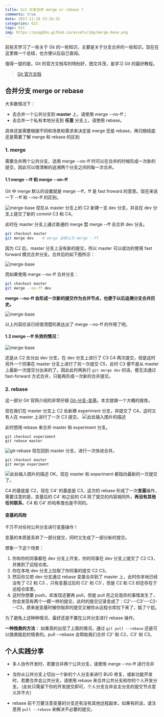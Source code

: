 ```yaml
---
title: Git 分支合并 merge or rebase ?
comments: true
date: 2017-11-18 23:16:32
categories: Git
tags: Git
img: https://pspgbhu.github.io/assets/img/merge-base.png
---
```


前些天学习了一些关于 Git 的一些知识，主要是关于分支合并的一些知识。现在在这里做一个总结，也方便以后自己查阅。


值得一提的是，Git 的官方文档写的特别好，图文并茂，是学习 Git 的最好教程。
> [Git 官方文档](https://git-scm.com/book/zh/v2)

## 合并分支 merge or rebase

大多数情况下：

* 去合并一个公共分支到 **master** 上，请使用 merge --no-ff；
* 去合并一个私有本地分支到 **任意** 分支上，请使用 rebase。

具体还是需要根据不同和场景和需求来决定是 merge 还是 rebase，再归根结底还是需要了解 merge 和 rebase 的区别

### 1. merge
需要合并两个公共分支，选用 merge --on-ff 时可以在合并的时候形成一次新的提交，因此可以很清晰的追溯两个分支之间的每一次合并。

#### 1.1 merge --ff 和 merge --on-ff

Git 中 merge 默认的设置就是 merge --ff，ff 是 fast froward 的意思。现在来说一下 --ff 和 --no-ff 的区别。

![merge-base][1]
现在从 master 分支上的 C2 新建一支 dev 分支，并且在 dev 分支上提交了新的 commit C3 和 C4。

此时在 master 分支上通过普通的 merge 暨 merge --ff 去合并 dev 分支。
```bash
git checkout master
git merge dev    # merge 会默认为 merge --ff
```
因为 C2 后，master 分支上没有新的提交，所以 master 可以成功的使用 fast forward 模式合并分支。合并后的如下图所示：

![merge-base][2]

而如果使用 merge --no-ff 合并分支：
```bash
git checkout master
git merge --no-ff dev
```
**merge --no-ff 会形成一次新的提交作为合并节点，也便于以后追溯分支合并历史。**

![merge-base][3]

以上内容应该已经很清楚的表达出了 merge --no-ff 的作用了吧。

#### 1.2 merge --ff 失效的情况：
![merge-base][4]

还是从 C2 处分出 dev 分支，在 dev 分支上进行了 C3 C4 两次提交，但是这时另外一个同事在 master 分支上进行了另一次提交 C5，此时 C3 便不是从 master 上最新一次提交分出来的了。因此此时再执行 `git merge dev` 的话，便无法通过 fast-forward 方式合并，只能再形成一次新的合并提交。

### 2. rebase
这一部分 Git 官网介绍的非常仔细 [Git-分支-变基](https://git-scm.com/book/zh/v2/Git-%E5%88%86%E6%94%AF-%E5%8F%98%E5%9F%BA)。本文就做一个大概的提炼。

现在我们在 master 分支上 C2 处新建 experiment 分支，并提交了 C4，这时又有人在 master 上进行了一次 C3 提交。
![此处输入图片的描述][5]

此时想用 rebase 来合并 master 和 experiment 分支。
```
git checkout experiment
git rebase master
```
![git-rebase][6]
现在回到 master 分支，进行一次快进合并。
```
git checkout master
git merge experiment
```
![此处输入图片的描述][7]
OK，现在 master 和 experiment 都指向最新的一次提交了。

C4 的基底是 C2，现在 C4' 的基底是 C3，这次的 rebase 形成了一次**变基**操作，需要注意的是，变基后的 C4' 和之前的 C4 除了提交的内容相同外，**再没有其他任何联系**，C4 和 C4' 的哈希值也是不同的。

#### 变基的风险
千万不对任何公共分支进行变基操作！

变基的本质是丢弃了一部分提交，同时又生成了一部分新的提交。

想象一下这个场景：
1. 你和你的同事都在 dev 分支上开发，你的同事在 dev 分支上提交了 C2 C3，并推到了远程仓库。
2. 你在本地 dev 分支上拉取了你同事的提交 C2 C3。
3. 然后你又把 dev 分支通过 rebase 变基合并到了 master 上，此时你本地已经没有了 C2 和 C3 ，只有变基过后的 C2' 和 C3'，但是 C2 和 C3 却还存在于远程仓库里。
4. 这时你想要 push，却发现还要再 pull，但是 pull 完之后诡异的事情发生了，你会发现有两个一模一样的提交，此时的提交记录变成了：C2'---C3'---C2---C3，原来是变基时被你抛弃的提交又被你从远程仓库拉下来了，尴了个尬。

为了避免上述种种情况，最好还是不要在公共分支进行 rebase 操作。

**一种挽救的方法**：
如果真的出现了上面的情况，通过 `git pull --rebase` 还是可以挽救尴尬的情景的。pull --rebase 会帮助我们合并 C2' 和 C2，C3' 和 C3。

## 个人实践分享
- 多人协作开发时，若要合并两个公共分支，请使用 merge --no-ff 进行合并
- 当你从公共分支上切出一个新的个人分支来进行 BUG 修复，或新功能开发时，若要合并会公共分支，请使用 rebase 来合并公共分支和你的个人开发分支。（此处只需留下你的开发提交即可，个人分支合并会主分支的提交节点意义并不大）
- rebase 前千万要注意变基的分支还有没有其他远程副本，如果有的话，请注意用 `pull --rebase` 来解决不必要的提交。

  [1]: https://pspgbhu.github.io/assets/img/merge-base.png
  [2]: https://pspgbhu.github.io/assets/img/merge--ff.png
  [3]: https://pspgbhu.github.io/assets/img/merge--no-ff.png
  [4]: https://pspgbhu.github.io/assets/img/merge-other.png
  [5]: https://git-scm.com/book/en/v2/images/basic-rebase-1.png
  [6]: https://git-scm.com/book/en/v2/images/basic-rebase-3.png
  [7]: https://git-scm.com/book/en/v2/images/basic-rebase-4.png
